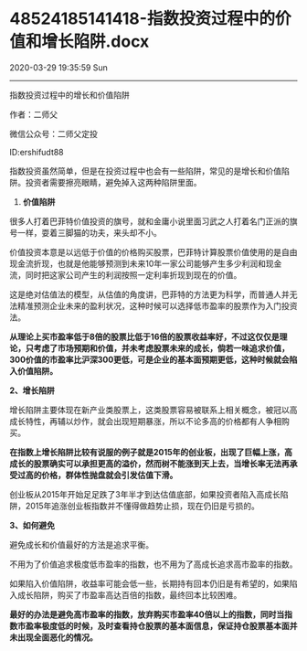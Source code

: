 # 48524185141418-指数投资过程中的价值和增长陷阱.docx

2020-03-29 19:35:59 Sun

----

指数投资过程中的增长和价值陷阱

作者：二师父

微信公众号：二师父定投

ID:ershifudt88

<a id="OLE_LINK1"></a>指数投资虽然简单，但是在投资过程中也会有一些陷阱，常见的是增长和价值陷阱。投资者需要擦亮眼睛，避免掉入这两种陷阱里面。

1. __价值陷阱__

很多人打着巴菲特价值投资的旗号，就和金庸小说里面习武之人打着名门正派的旗号一样，耍着三脚猫的功夫，来头却不小。

价值投资本意是以远低于价值的价格购买股票，巴菲特计算股票价值使用的是自由现金流折现，也就是他能够预测到未来10年一家公司能够产生多少利润和现金流，同时把这家公司产生的利润按照一定利率折现到现在的价值。

这是绝对估值法的模型，从估值的角度讲，巴菲特的方法更为科学，而普通人并无法精准预测企业未来的盈利状况，这种时候可以选择低市盈率的股票作为入门投资法。

__从理论上买市盈率低于8倍的股票比低于16倍的股票收益率好，不过这仅仅是理论，只考虑了市场预期和价值，并未考虑股票未来的成长，倘若一味追求价值，300价值的市盈率比沪深300更低，可是企业的基本面预期更低，这种时候就会陷入价值陷阱。__

__2、增长陷阱__

增长陷阱主要体现在新产业类股票上，这类股票容易被联系上相关概念，被冠以高成长特性，再辅以炒作，就会出现短期暴涨，所以不论多高的价格都有人争相购买。

__在指数上增长陷阱比较有说服的例子就是2015年的创业板，出现了巨幅上涨，高成长的股票确实可以承担更高的溢价，然而树不能涨到天上去，当增长率无法再承受过高的价格，群体性抛盘就会引发估值下滑。__

创业板从2015年开始足足跌了3年半才到达估值底部，如果投资者陷入高成长陷阱，2015年追涨创业板指数并不懂得做趋势止损，现在仍旧是亏损的。

__3、如何避免__

避免成长和价值最好的方法是追求平衡。

不用为了价值追求极度低市盈率的指数，也不用为了高成长追求高市盈率的指数。

如果陷入价值陷阱，收益率可能会低一些，长期持有回本仍旧是有希望的，如果陷入成长陷阱，购买了市盈率高达百倍的指数，最终回本比较困难。

__最好的办法是避免高市盈率的指数，放弃购买市盈率40倍以上的指数，同时当指数市盈率极度低的时候，及时查看持仓股票的基本面信息，保证持仓股票基本面并未出现全面恶化的情况。__

